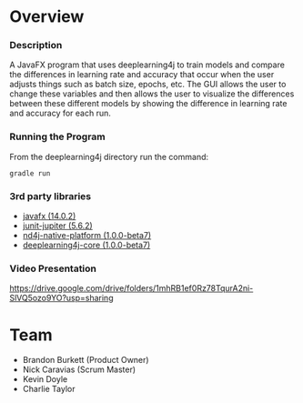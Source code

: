 
# Overview
### Description  
A JavaFX program that uses deeplearning4j to train models and compare the differences in learning rate and accuracy that occur when the user adjusts things such as batch size, epochs, etc. The GUI allows the user to change these variables and then allows the user to visualize the differences between these different models by showing the difference in learning rate and accuracy for each run.  
### Running the Program
From the deeplearning4j directory run the command:

    gradle run

### 3rd party libraries  
- [javafx (14.0.2)](https://www.oracle.com/java/technologies/javase/javafx-overview.html)   
- [junit-jupiter (5.6.2)](https://junit.org/junit5/)    
- [nd4j-native-platform (1.0.0-beta7)](https://deeplearning4j.konduit.ai/nd4j/overview)  
- [deeplearning4j-core (1.0.0-beta7)](https://deeplearning4j.org/)  
### Video Presentation
https://drive.google.com/drive/folders/1mhRB1ef0Rz78TqurA2ni-SlVQ5ozo9YO?usp=sharing
# Team
 - Brandon Burkett (Product Owner)  
- Nick Caravias (Scrum Master)  
- Kevin Doyle  
- Charlie Taylor

